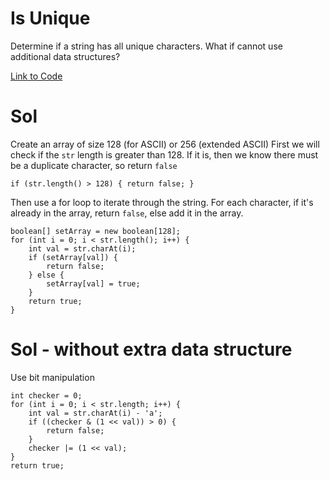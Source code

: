 # Is Unique

Determine if a string has all unique characters.
What if cannot use additional data structures?

[Link to Code](IsUnique.java)

# Sol

Create an array of size 128 (for ASCII) or 256 (extended ASCII)
First we will check if the `str` length is greater than 128.
If it is, then we know there must be a duplicate character, so return `false`

```
if (str.length() > 128) { return false; }

```


Then use a for loop to iterate through the string.
For each character, if it's already in the array, return `false`, else add it in the array.

```
boolean[] setArray = new boolean[128];
for (int i = 0; i < str.length(); i++) {
	int val = str.charAt(i);
	if (setArray[val]) {
		return false;
	} else {
		setArray[val] = true;
	}
	return true;
}
```

# Sol - without extra data structure

Use bit manipulation

```
int checker = 0;
for (int i = 0; i < str.length; i++) {
	int val = str.charAt(i) - 'a';
	if ((checker & (1 << val)) > 0)	{
		return false;
	}
	checker |= (1 << val);
}
return true;
```